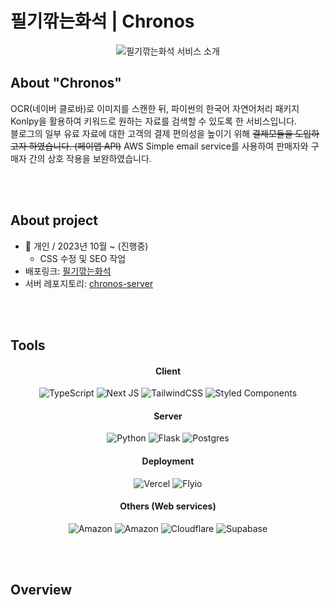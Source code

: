 # 필기깎는화석 | Chronos

<div align="center">  
   
![필기깎는화석 서비스 소개](https://github.com/agnes0304/chronos-nextjs/assets/86249667/668e4ae7-4fa1-4620-bb07-fd1d92148c0d)
</div>

## About "Chronos"

OCR(네이버 클로바)로 이미지를 스캔한 뒤, 파이썬의 한국어 자연어처리 패키지 Konlpy을 활용하여 키워드로 원하는 자료를 검색할 수 있도록 한 서비스입니다. 
</br>
블로그의 일부 유료 자료에 대한 고객의 결제 편의성을 높이기 위해 ~~결제모듈을 도입하고자 하였습니다. (페이앱 API)~~
AWS Simple email service를 사용하여 판매자와 구매자 간의 상호 작용을 보완하였습니다. 


</br></br>



## About project
- 👤 개인 / 2023년 10월 ~ (진행중)
   - CSS 수정 및 SEO 작업 
- 배포링크: <a href="https://chronos.jiwoo.best">필기깎는화석</a>
- 서버 레포지토리: <a href="https://github.com/agnes0304/chronos-server">chronos-server</a>

</br></br>

## Tools

<h4 align="center">Client</h4>
<div align="center">

![TypeScript](https://img.shields.io/badge/typescript-%23007ACC.svg?style=for-the-badge&logo=typescript&logoColor=white)
![Next JS](https://img.shields.io/badge/Next-black?style=for-the-badge&logo=next.js&logoColor=white)
![TailwindCSS](https://img.shields.io/badge/tailwindcss-%2338B2AC.svg?style=for-the-badge&logo=tailwind-css&logoColor=white)
![Styled Components](https://img.shields.io/badge/styled--components-DB7093?style=for-the-badge&logo=styled-components&logoColor=white)

</div>

<h4 align="center">Server</h4>
<div align="center">
  
![Python](https://img.shields.io/badge/python-3670A0?style=for-the-badge&logo=python&logoColor=ffdd54)
![Flask](https://img.shields.io/badge/flask-%23000.svg?style=for-the-badge&logo=flask&logoColor=white)
![Postgres](https://img.shields.io/badge/postgres-%23316192.svg?style=for-the-badge&logo=postgresql&logoColor=white)

</div>


<h4 align="center">Deployment</h4>
<div align="center">
  
![Vercel](https://img.shields.io/badge/vercel-%23000000.svg?style=for-the-badge&logo=vercel&logoColor=white)
![Flyio](https://img.shields.io/badge/fly.io-A682E8.svg?style=for-the-badge&logo=flyio&logoColor=white)

</div>

<h4 align="center">Others (Web services)</h4>
<div align="center">
  
![Amazon](https://img.shields.io/badge/AWS.simpleemailservice-DD344C.svg?style=for-the-badge&logo=amazon-aws&logoColor=white)
![Amazon](https://img.shields.io/badge/AWS.S3-569A31.svg?style=for-the-badge&logo=amazon-aws&logoColor=white)
![Cloudflare](https://img.shields.io/badge/Cloudflare-F38020?style=for-the-badge&logo=Cloudflare&logoColor=white)
![Supabase](https://img.shields.io/badge/Supabase-3ECF8E?style=for-the-badge&logo=supabase&logoColor=white)

</div>

</br></br>

## Overview
